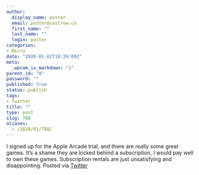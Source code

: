 ```yaml
---
author:
  display_name: poster
  email: poster@zastrow.co
  first_name: ""
  last_name: ""
  login: poster
categories:
- Micro
date: "2020-01-02T10:39:09Z"
meta:
  _wpcom_is_markdown: "1"
parent_id: "0"
password: ""
published: true
status: publish
tags:
- Twitter
title: ""
type: post
slug: 788
aliases:
  - /2020/01/788/
---
```

<p>I signed up for the Apple Arcade trial, and there are really some great games. It’s a shame they are locked behind a subscription, I would pay well to own these games. Subscription rentals are just unsatisfying and disappointing. Posted via <a href="http://twitter.com/zastrow/status/1212760226153353216">Twitter</a></p>
